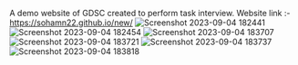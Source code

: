 
A demo website of GDSC created to perform task interview.
Website link :- https://sohamn22.github.io/new/
![Screenshot 2023-09-04 182441](https://github.com/sohamn22/SohamNagvekar-GDSC-WebDev_Task/assets/144012127/db7a1a33-c61a-4252-b096-1924785796cb)
![Screenshot 2023-09-04 182454](https://github.com/sohamn22/SohamNagvekar-GDSC-WebDev_Task/assets/144012127/4650e387-4084-4e58-9ff4-bd666255ae3c)
![Screenshot 2023-09-04 183707](https://github.com/sohamn22/SohamNagvekar-GDSC-WebDev_Task/assets/144012127/8b5fa492-e513-4da0-97c2-4b4a9efb6b10)
![Screenshot 2023-09-04 183721](https://github.com/sohamn22/SohamNagvekar-GDSC-WebDev_Task/assets/144012127/e7884764-59dd-4158-96f8-6a740b22c1f9)
![Screenshot 2023-09-04 183737](https://github.com/sohamn22/SohamNagvekar-GDSC-WebDev_Task/assets/144012127/feff2495-4285-4b7a-a2a5-f24eaa153489)
![Screenshot 2023-09-04 183818](https://github.com/sohamn22/SohamNagvekar-GDSC-WebDev_Task/assets/144012127/7625ff75-45c8-4f60-9585-1b5c42bc232a)
